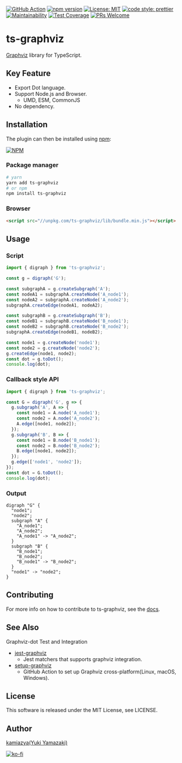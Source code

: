 [![GitHub Action](https://github.com/kamiazya/ts-graphviz/workflows/NodeCI/badge.svg)](https://github.com/kamiazya/ts-graphviz/actions?workflow=NodeCI) [![npm version](https://badge.fury.io/js/ts-graphviz.svg)](https://badge.fury.io/js/ts-graphviz) [![License: MIT](https://img.shields.io/badge/License-MIT-yellow.svg)](https://opensource.org/licenses/MIT) [![code style: prettier](https://img.shields.io/badge/code_style-prettier-ff69b4.svg)](https://github.com/prettier/prettier) [![Maintainability](https://api.codeclimate.com/v1/badges/12a586dde710859d58c7/maintainability)](https://codeclimate.com/github/kamiazya/ts-graphviz/maintainability) [![Test Coverage](https://api.codeclimate.com/v1/badges/12a586dde710859d58c7/test_coverage)](https://codeclimate.com/github/kamiazya/ts-graphviz/test_coverage) [![PRs Welcome](https://img.shields.io/badge/PRs-welcome-brightgreen.svg)](http://makeapullrequest.com)

# ts-graphviz

[Graphviz](https://graphviz.gitlab.io/) library for TypeScript.

## Key Feature

- Export Dot language.
- Support Node.js and Browser.
  - UMD, ESM, CommonJS
- No dependency.

## Installation

The plugin can then be installed using [npm](https://www.npmjs.com/):

[![NPM](https://nodei.co/npm/ts-graphviz.png)](https://nodei.co/npm/ts-graphviz/)

### Package manager

```bash
# yarn
yarn add ts-graphviz
# or npm
npm install ts-graphviz
```

### Browser

```html
<script src="//unpkg.com/ts-graphviz/lib/bundle.min.js"></script>
```

## Usage

### Script

```typescript
import { digraph } from 'ts-graphviz';

const g = digraph('G');

const subgraphA = g.createSubgraph('A');
const nodeA1 = subgraphA.createNode('A_node1');
const nodeA2 = subgraphA.createNode('A_node2');
subgraphA.createEdge(nodeA1, nodeA2);

const subgraphB = g.createSubgraph('B');
const nodeB1 = subgraphB.createNode('B_node1');
const nodeB2 = subgraphB.createNode('B_node2');
subgraphA.createEdge(nodeB1, nodeB2);

const node1 = g.createNode('node1');
const node2 = g.createNode('node2');
g.createEdge(node1, node2);
const dot = g.toDot();
console.log(dot);
```

### Callback style API

```typescript
import { digraph } from 'ts-graphviz';

const G = digraph('G', g => {
  g.subgraph('A', A => {
    const node1 = A.node('A_node1');
    const node2 = A.node('A_node2');
    A.edge([node1, node2]);
  });
  g.subgraph('B', B => {
    const node1 = B.node('B_node1');
    const node2 = B.node('B_node2');
    B.edge([node1, node2]);
  });
  g.edge(['node1', 'node2']);
});
const dot = G.toDot();
console.log(dot);
```

### Output

```graphviz
digraph "G" {
  "node1";
  "node2";
  subgraph "A" {
    "A_node1";
    "A_node2";
    "A_node1" -> "A_node2";
  }
  subgraph "B" {
    "B_node1";
    "B_node2";
    "B_node1" -> "B_node2";
  }
  "node1" -> "node2";
}
```

## Contributing

For more info on how to contribute to ts-graphviz, see the [docs](./CONTRIBUTING.md).

## See Also

Graphviz-dot Test and Integration

- [jest-graphviz](https://github.com/kamiazya/jest-graphviz)
  - Jest matchers that supports graphviz integration.
- [setup-graphviz](https://github.com/kamiazya/setup-graphviz)
  - GitHub Action to set up Graphviz cross-platform(Linux, macOS, Windows).

## License

This software is released under the MIT License, see LICENSE.

## Author

[kamiazya(Yuki Yamazaki)](https://github.com/kamiazya)

[![ko-fi](https://www.ko-fi.com/img/githubbutton_sm.svg)](https://ko-fi.com/W7W5VDNO)
